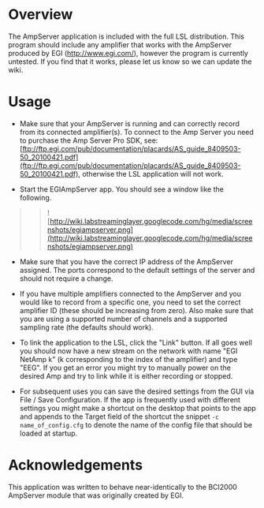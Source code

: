 # Overview #

The AmpServer application is included with the full LSL distribution. This program should include any amplifier that works with the AmpServer produced by EGI (http://www.egi.com/), however the program is currently untested. If you find that it works, please let us know so we can update the wiki.

# Usage #

  * Make sure that your AmpServer is running and can correctly record from its connected amplifier(s). To connect to the Amp Server you need to purchase the Amp Server Pro SDK, see: [ftp://ftp.egi.com/pub/documentation/placards/AS_guide_8409503-50_20100421.pdf](ftp://ftp.egi.com/pub/documentation/placards/AS_guide_8409503-50_20100421.pdf), otherwise the LSL application will not work.

  * Start the EGIAmpServer app. You should see a window like the following.
> > ![http://wiki.labstreaminglayer.googlecode.com/hg/media/screenshots/egiampserver.png](http://wiki.labstreaminglayer.googlecode.com/hg/media/screenshots/egiampserver.png)

  * Make sure that you have the correct IP address of the AmpServer assigned. The ports correspond to the default settings of the server and should not require a change.

  * If you have multiple amplifiers connected to the AmpServer and you would like to record from a specific one, you need to set the correct amplifier ID (these should be increasing from zero). Also make sure that you are using a supported number of channels and a supported sampling rate (the defaults should work).

  * To link the application to the LSL, click the "Link" button. If all goes well you should now have a new stream on the network with name "EGI NetAmp k" (k corresponding to the index of the amplifier) and type "EEG". If you get an error you might try to manually power on the desired Amp and try to link while it is either recording or stopped.

  * For subsequent uses you can save the desired settings from the GUI via File / Save Configuration. If the app is frequently used with different settings you might make a shortcut on the desktop that points to the app and appends to the Target field of the shortcut the snippet `-c name_of_config.cfg` to denote the name of the config file that should be loaded at startup.

# Acknowledgements #
This application was written to behave near-identically to the BCI2000 AmpServer module that was originally created by EGI.